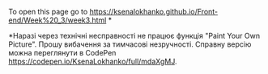 To open this page go to https://ksenalokhanko.github.io/Front-end/Week%20_3/week3.html *

*Наразі через технічні несправності не працює функція "Paint Your Own Picture". Прошу вибачення за тимчасові незручності. Справну версію можна переглянути в CodePen https://codepen.io/KsenaLokhanko/full/mdaXgMJ.
